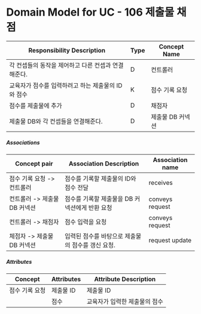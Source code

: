 # Domain Model for UC - 106 제출물 채점

| Responsibility Description                          | Type | Concept Name     |
| --------------------------------------------------- | ---- | ---------------- |
| 각 컨셉들의 동작을 제어하고 다른 컨셉과 연결해준다. | D    | 컨트롤러         |
| 교육자가 점수를 입력하려고 하는 제출물의 ID와 점수  | K    | 점수 기록 요청   |
| 점수를 제출물에 추가                                | D    | 채점자           |
| 제출물 DB와 각 컨셉들을 연결해준다.                 | D    | 제출물 DB 커넥션 |

##### Associations

| Concept pair                 | Association Description                           | Association name |
| ---------------------------- | ------------------------------------------------- | ---------------- |
| 점수 기록 요청 -> 컨트롤러   | 점수를 기록할 제출물의 ID와 점수 전달             | receives         |
| 컨트롤러 -> 제출물 DB 커넥션 | 점수를 기록할 제출물을 DB 커넥션에게 반환 요청    | conveys request  |
| 컨트롤러 -> 채점자           | 점수 입력을 요청                                  | conveys request  |
| 체점자 -> 제출물 DB 커넥션   | 입력된 점수를 바탕으로 제출물의 점수를 갱신 요청. | request update   |

##### Attributes

| Concept        | Attributes | Attribute Description         |
| -------------- | ---------- | ----------------------------- |
| 점수 기록 요청 | 제출물 ID  | 제출물 ID                     |
|                | 점수       | 교육자가 입력한 제출물의 점수 |

